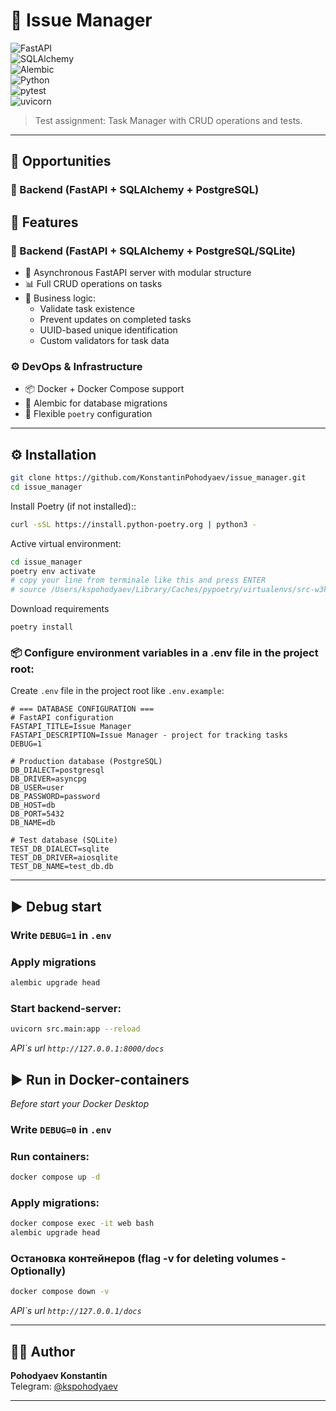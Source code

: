 # 📝 Issue Manager

![FastAPI](https://img.shields.io/badge/FastAPI-0.116.1-0?logo=fastapi&logoColor=white&labelColor=009688&color=009688)  
![SQLAlchemy](https://img.shields.io/badge/SQLAlchemy-2.0.40-orange?logo=sqlalchemy)  
![Alembic](https://img.shields.io/badge/Alembic-1.16.4-3796b0?logo=alembic)  
![Python](https://img.shields.io/badge/Python-3.12-3776AB?logo=python)  
![pytest](https://img.shields.io/badge/pytest-8.4.1-ff69b4?logo=python)  
![uvicorn](https://img.shields.io/badge/uvicorn-0.35.0-black?logo=fastapi)  

> Test assignment: Task Manager with CRUD operations and tests.

---

## 🚀 Opportunities

### 🧠 Backend (FastAPI + SQLAlchemy + PostgreSQL)
## 🚀 Features

### 🧠 Backend (FastAPI + SQLAlchemy + PostgreSQL/SQLite)

- 📡 Asynchronous FastAPI server with modular structure  
- 📊 Full CRUD operations on tasks  
- 🧩 Business logic:
  - Validate task existence
  - Prevent updates on completed tasks
  - UUID-based unique identification
  - Custom validators for task data

### ⚙️ DevOps & Infrastructure

- 📦 Docker + Docker Compose support  
- 🧾 Alembic for database migrations  
- 🔐 Flexible `poetry` configuration 

---

## ⚙️ Installation

```bash
git clone https://github.com/KonstantinPohodyaev/issue_manager.git
cd issue_manager
```

Install Poetry (if not installed)::

```bash
curl -sSL https://install.python-poetry.org | python3 -
```

Active virtual environment:

```bash
cd issue_manager
poetry env activate
# copy your line from terminale like this and press ENTER
# source /Users/kspohodyaev/Library/Caches/pypoetry/virtualenvs/src-w3klOcYr-py3.12/bin/activate
```

Download requirements
```
poetry install
```

### 📦 Configure environment variables in a .env file in the project root:

Create `.env` file in the project root like `.env.example`:

```env
# === DATABASE CONFIGURATION ===
# FastAPI configuration
FASTAPI_TITLE=Issue Manager
FASTAPI_DESCRIPTION=Issue Manager - project for tracking tasks
DEBUG=1

# Production database (PostgreSQL)
DB_DIALECT=postgresql
DB_DRIVER=asyncpg
DB_USER=user
DB_PASSWORD=password
DB_HOST=db
DB_PORT=5432
DB_NAME=db

# Test database (SQLite)
TEST_DB_DIALECT=sqlite
TEST_DB_DRIVER=aiosqlite
TEST_DB_NAME=test_db.db
```
---

## ▶️ Debug start

### Write `DEBUG=1` in `.env`

### Apply migrations
```bash
alembic upgrade head
```

### Start backend-server:

```bash
uvicorn src.main:app --reload
```

_API`s url ```http://127.0.0.1:8000/docs```_

## ▶️ Run in Docker-containers
_Before start your Docker Desktop_

### Write `DEBUG=0` in `.env`

### Run containers:

```bash
docker compose up -d
```

### Apply migrations:

```bash
docker compose exec -it web bash
alembic upgrade head
```

### Остановка контейнеров (flag -v for deleting volumes - Optionally)
```bash
docker compose down -v 
```

_API`s url ```http://127.0.0.1/docs```_

---

## 👨‍💻 Author

**Pohodyaev Konstantin**  
Telegram: [@kspohodyaev](https://t.me/kspohodyaev)

---
